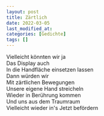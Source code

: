 ```yaml
---
layout: post
title: Zärtlich
date: 2022-03-05
last_modified_at:
categories: [Gedichte]
tags: []
---
```


Vielleicht könnten wir ja  
Das Display auch  
In die Handfläche einsetzen lassen  
Dann würden wir  
Mit zärtlichen Bewegungen  
Unsere eigene Hand streicheln  
Wieder in Berührung kommen  
Und uns aus dem Traumraum  
Vielleicht wieder in's Jetzt befördern
